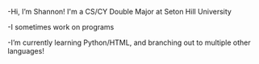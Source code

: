 -Hi, I’m Shannon! I'm a CS/CY Double Major at Seton Hill University

-I sometimes work on programs

-I’m currently learning Python/HTML, and branching out to multiple other languages!



